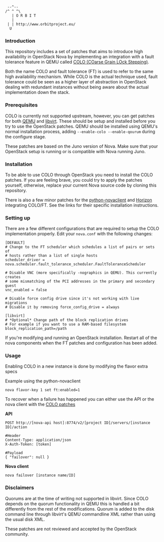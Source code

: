      --^--
    /^ ^ ^\
       | O R B I T
       |
     | | http://www.orbitproject.eu/
      U

### Introduction

This repository includes a set of patches that aims to introduce high
availability in OpenStack Nova by implementing an integration with a
fault tolerance feature in QEMU called
[COLO (COarse Grain LOck Stepping)](http://wiki.qemu.org/Features/COLO).

Both the name COLO and fault tolerance (FT) is used to refer to the same high
availability mechanism. While COLO is the actual technique used,
fault tolerance could be seen as a higher layer of abstraction in OpenStack
dealing with redundant instances without being aware about the actual
implementation down the stack.

### Prerequisites
COLO is currently not supported upstream, however, you can get patches for
both [QEMU](https://github.com/orbitfp7/qemu/tree/orbit-wp4-colo-mar16) and
[libvirt](https://github.com/orbitfp7/libvirt/tree/colo-postcopy). These should
be setup and installed before you try to use the OpenStack patches.
QEMU should be installed using QEMU's normal installation process, adding `--enable-colo --enable-qourum` during the configure stage.

These patches are based on the Juno version of Nova. Make sure that your
OpenStack setup is running or is compatible with Nova running Juno.

### Installation
To be able to use COLO through OpenStack you need to install the COLO patches.
If you are feeling brave, you could try to apply the patches yourself,
otherwise, replace your current Nova source code by cloning this repository.

There is also a few minor patches for the
[python-novaclient](https://github.com/orbitfp7/python-novaclient/blob/fault-tolerance/README_FT.rst)
and [Horizon](https://github.com/orbitfp7/horizon/blob/fault-tolerance/README_FT.rst)
integrating COLO/FT. See the links for their specific installation instructions.

### Setting up

There are a few different configurations that are required to setup the COLO
implementation properly. Edit your `nova.conf` with the following changes:

```
[DEFAULT]
# Change to the FT scheduler which schedules a list of pairs or sets of
# hosts rather than a list of single hosts
scheduler_driver = nova.scheduler.fault_tolerance_scheduler.FaultToleranceScheduler
```
```
# Disable VNC (more specifically -nographics in QEMU). This currently creates
# some mismatching of the PCI addresses in the primary and secondary guest
vnc_enabled = false
```
```
# Disable force config drive since it's not working with live migrations
# Disable it by removing force_config_drive = always
```
```
[libvirt]
# *Optional* Change path of the block replication drives
# For example if you want to use a RAM-based filesystem
block_replication_path=/path
```

If you're modifying and running an OpenStack installation. Restart all
of the nova components when the FT patches and configuration has been added.

### Usage

Enabling COLO in a new instance is done by modifying the flavor extra specs

Example using the python-novaclient

`nova flavor-key 1 set ft:enabled=1`

To recover when a failure has happened you can either use the API or the
nova client with the
[COLO patches](https://github.com/orbitfp7/python-novaclient/tree/fault-tolerance/)

**API**

```
POST http://[nova-api host]:8774/v2/[project ID]/servers/[instance ID]/action

#Header
Content-Type: application/json
X-Auth-Token: [token]

#Payload
{ "failover": null }
```

**Nova client**

`nova failover [instance name/ID]`

### Disclaimers

Quorums are at the time of writing not supported in libvirt. Since COLO depends
on the quorum functionality in QEMU this is handled a bit differently from
the rest of the modifications. Quorum is added to the disk command line through
libvirt's QEMU commandline XML rather than using the usual disk XML.

These patches are not reviewed and accepted by the OpenStack community.

